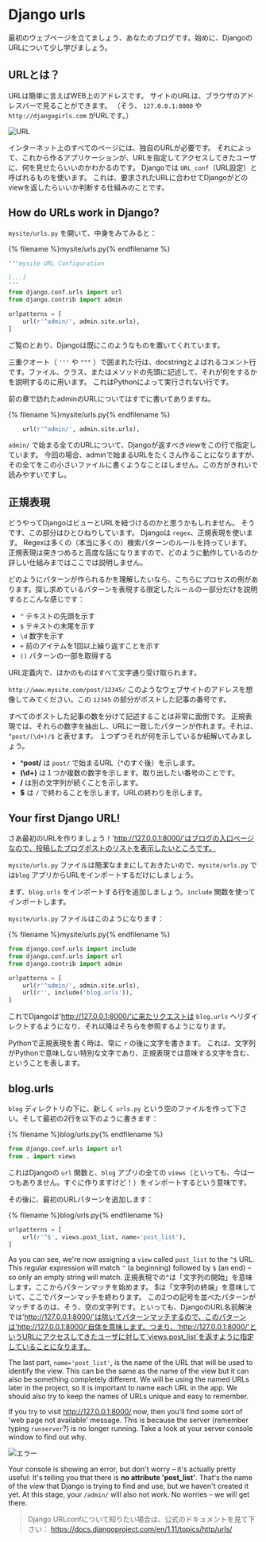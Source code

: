 # Django urls

最初のウェブページを立てましょう、あなたのブログです。始めに、DjangoのURLについて少し学びましょう。

## URLとは？

URLは簡単に言えばWEB上のアドレスです。 サイトのURLは、ブラウザのアドレスバーで見ることができます。 （そう、 `127.0.0.1:8000` や `http://djangogirls.com` がURLです。）

![URL](images/url.png)

インターネット上のすべてのページには、独自のURLが必要です。 それによって、これから作るアプリケーションが、URLを指定してアクセスしてきたユーザに、何を見せたらいいのかわかるのです。 Djangoでは `URL_conf`（URL設定）と呼ばれるものを使います。 これは、要求されたURLに合わせてDjangoがどのviewを返したらいいか判断する仕組みのことです。

## How do URLs work in Django?

`mysite/urls.py` を開いて、中身をみてみると：

{% filename %}mysite/urls.py{% endfilename %}

```python
"""mysite URL Configuration

[...]
"""
from django.conf.urls import url
from django.contrib import admin

urlpatterns = [
    url(r'^admin/', admin.site.urls),
]
```

ご覧のとおり、Djangoは既にこのようなものを置いてくれています。

三重クオート（ `'''` や `"""` ）で囲まれた行は、docstringとよばれるコメント行です。ファイル、クラス、またはメソッドの先頭に記述して、それが何をするかを説明するのに用います。 これはPythonによって実行されない行です。

前の章で訪れたadminのURLについてはすでに書いてありますね。

{% filename %}mysite/urls.py{% endfilename %}

```python
    url(r'^admin/', admin.site.urls),
```

`admin/` で始まる全てのURLについて、Djangoが返すべき*view*をこの行で指定しています。 今回の場合、adminで始まるURLをたくさん作ることになりますが、その全てをこの小さいファイルに書くようなことはしません。この方がきれいで読みやすいですし。

## 正規表現

どうやってDjangoはビューとURLを紐づけるのかと思うかもしれません。 そうです、この部分はひとひねりしています。 Djangoは `regex`、正規表現を使います。 Regexは多くの（本当に多くの）検索パターンのルールを持っています。 正規表現は突きつめると高度な話になりますので、どのように動作しているのか詳しい仕組みまではここでは説明しません。

どのようにパターンが作られるかを理解したいなら、こちらにプロセスの例があります。探し求めているパターンを表現する限定したルールの一部分だけを説明するとこんな感じです：

* `^` テキストの先頭を示す
* `$` テキストの末尾を示す
* `\d` 数字を示す
* `+` 前のアイテムを1回以上繰り返すことを示す
* `()` パターンの一部を取得する

URL定義内で、ほかのものはすべて文字通り受け取られます。

`http://www.mysite.com/post/12345/` このようなウェブサイトのアドレスを想像してみてください。この `12345` の部分がポストした記事の番号です。

すべてのポストした記事の数を分けて記述することは非常に面倒です。 正規表現では、それらの数字を抽出し、URLに一致したパターンが作れます。それは、`^post/(\d+)/$` と表せます。 １つずつそれが何を示しているか紐解いてみましょう。

* **^post/** は `post/` で始まるURL（^のすぐ後）を示します。
* **(\d+)** は１つか複数の数字を示します。取り出したい番号のことです。
* **/** は別の文字列が続くことを示します。
* **$** は `/` で終わることを示します。URLの終わりを示します。

## Your first Django URL!

さあ最初のURLを作りましょう！'http://127.0.0.1:8000/'はブログの入口ページなので、投稿したブログポストのリストを表示したいところです。

`mysite/urls.py` ファイルは簡潔なままにしておきたいので、`mysite/urls.py` では`blog` アプリからURLをインポートするだけにしましょう。

まず、`blog.urls` をインポートする行を追加しましょう。`include` 関数を使ってインポートします。

`mysite/urls.py` ファイルはこのようになります：

{% filename %}mysite/urls.py{% endfilename %}

```python
from django.conf.urls import include
from django.conf.urls import url
from django.contrib import admin

urlpatterns = [
    url(r'^admin/', admin.site.urls),
    url(r'', include('blog.urls')),
]
```

これでDjangoは'http://127.0.0.1:8000/'に来たリクエストは `blog.urls` へリダイレクトするようになり、それ以降はそちらを参照するようになります。

Pythonで正規表現を書く時は、常に `r` の後に文字を書きます。 これは、文字列がPythonで意味しない特別な文字であり、正規表現では意味する文字を含む、ということを表します。

## blog.urls

`blog` ディレクトリの下に、新しく `urls.py` という空のファイルを作って下さい。そして最初の2行を以下のように書きます：

{% filename %}blog/urls.py{% endfilename %}

```python
from django.conf.urls import url
from . import views
```

これはDjangoの `url` 関数と、`blog` アプリの全ての `views`（といっても、今は一つもありません。すぐに作りますけど！）をインポートするという意味です。

その後に、最初のURLパターンを追加します：

{% filename %}blog/urls.py{% endfilename %}

```python
urlpatterns = [
    url(r'^$', views.post_list, name='post_list'),
]
```

As you can see, we're now assigning a `view` called `post_list` to the `^$` URL. This regular expression will match `^` (a beginning) followed by `$` (an end) – so only an empty string will match. 正規表現での^は「文字列の開始」を意味します。ここからパターンマッチを始めます。 $は「文字列の終端」を意味していて、ここでパターンマッチを終わります。 この2つの記号を並べたパターンがマッチするのは、そう、空の文字列です。といっても、DjangoのURL名前解決では'http://127.0.0.1:8000/'は除いてパターンマッチするので、このパターンは'http://127.0.0.1:8000/'自体を意味します。つまり、'http://127.0.0.1:8000/'というURLにアクセスしてきたユーザに対して`views.post_list`を返すように指定していることになります。

The last part, `name='post_list'`, is the name of the URL that will be used to identify the view. This can be the same as the name of the view but it can also be something completely different. We will be using the named URLs later in the project, so it is important to name each URL in the app. We should also try to keep the names of URLs unique and easy to remember.

If you try to visit http://127.0.0.1:8000/ now, then you'll find some sort of 'web page not available' message. This is because the server (remember typing `runserver`?) is no longer running. Take a look at your server console window to find out why.

![エラー](images/error1.png)

Your console is showing an error, but don't worry – it's actually pretty useful: It's telling you that there is **no attribute 'post_list'**. That's the name of the *view* that Django is trying to find and use, but we haven't created it yet. At this stage, your `/admin/` will also not work. No worries – we will get there.

> Django URLconfについて知りたい場合は、公式のドキュメントを見て下さい： https://docs.djangoproject.com/en/1.11/topics/http/urls/